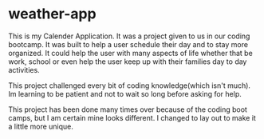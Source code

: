 # weather-app

This is my Calender Application. It was a project given to us in our coding bootcamp. It was built to help a user schedule their day and to stay more organized. It could help the user with many aspects of life whether that be work, school or even help the user keep up with their families day to day activities. 

This project challenged every bit of coding knowledge(which isn't much). Im learning to be patient and not to wait so long before asking for help.

This project has been done many times over because of the coding boot camps, but I am certain mine looks different. I changed to lay out to make it a little more unique. 